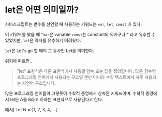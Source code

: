 # let은 어떤 의미일까? 

자바스크립트는 변수를 선언할 때 사용하는 키워드는 `var`, `let`, `const` 가 있다. 

이 키워드를 봤을 때 "`var`은 variable `const`는 constant의 약자구나!" 라고 유추할 수 있었지만, `let`은 약자를 유추하기 어려웠다.

`let`은 Let's go 할 때의 그 동사인 Let을 의미한다.

위키에 따르면..

> "let" 표현식은 다른 표현식에서 사용할 함수 또는 값을 정의합니다. 많은 함수형 프로그래밍 언어에서 사용되는 구조일 뿐만 아니라 수학 텍스트에서 자주 사용되는 자연어 구조입니다.
 

많은 프로그래밍 언어들이 그렇듯이 수학적 증명에서 상속된 키워드이며. 수학적 증명에서 let은 A를 B라고 하자는 표현식으로 사용된다고 한다.

예시)  Let N = {1, 2, 3, 4, ...} 
